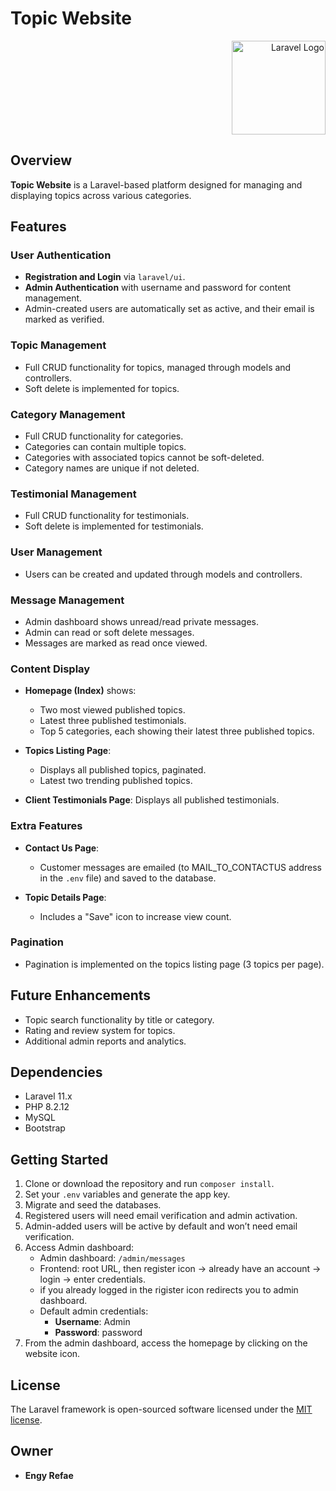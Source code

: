 # Topic Website

<p align="right"><a href="https://laravel.com" target="_blank"><img src="https://raw.githubusercontent.com/laravel/art/master/logo-lockup/5%20SVG/2%20CMYK/1%20Full%20Color/laravel-logolockup-cmyk-red.svg" width="150" alt="Laravel Logo"></a></p>

## Overview

**Topic Website** is a Laravel-based platform designed for managing and displaying topics across various categories.

## Features

### User Authentication
- **Registration and Login** via `laravel/ui`.
- **Admin Authentication** with username and password for content management.
- Admin-created users are automatically set as active, and their email is marked as verified.

### Topic Management
- Full CRUD functionality for topics, managed through models and controllers.
- Soft delete is implemented for topics.

### Category Management
- Full CRUD functionality for categories.
- Categories can contain multiple topics.
- Categories with associated topics cannot be soft-deleted.
- Category names are unique if not deleted.

### Testimonial Management
- Full CRUD functionality for testimonials.
- Soft delete is implemented for testimonials.

### User Management
- Users can be created and updated through models and controllers.

### Message Management
- Admin dashboard shows unread/read private messages.
- Admin can read or soft delete messages.
- Messages are marked as read once viewed.

### Content Display
- **Homepage (Index)** shows:
  - Two most viewed published topics.
  - Latest three published testimonials.
  - Top 5 categories, each showing their latest three published topics.
  
- **Topics Listing Page**:
  - Displays all published topics, paginated.
  - Latest two trending published topics.
  
- **Client Testimonials Page**: Displays all published testimonials.

### Extra Features
- **Contact Us Page**: 
  - Customer messages are emailed (to MAIL_TO_CONTACTUS address in the `.env` file) and saved to the database.
  
- **Topic Details Page**: 
  - Includes a "Save" icon to increase view count.

### Pagination
- Pagination is implemented on the topics listing page (3 topics per page).

## Future Enhancements
- Topic search functionality by title or category.
- Rating and review system for topics.
- Additional admin reports and analytics.

## Dependencies
- Laravel 11.x
- PHP 8.2.12
- MySQL
- Bootstrap

## Getting Started

1. Clone or download the repository and run `composer install`.
2. Set your `.env` variables and generate the app key.
3. Migrate and seed the databases.
4. Registered users will need email verification and admin activation.
5. Admin-added users will be active by default and won’t need email verification.
6. Access Admin dashboard:
   - Admin dashboard: `/admin/messages`
   - Frontend: root URL, then register icon -> already have an account -> login -> enter credentials.
   - if you already logged in the rigister icon redirects you to admin dashboard.
   - Default admin credentials: 
     - **Username**: Admin 
     - **Password**: password
7. From the admin dashboard, access the homepage by clicking on the website icon.

## License

The Laravel framework is open-sourced software licensed under the [MIT license](https://opensource.org/licenses/MIT).

## Owner
- **Engy Refae**

